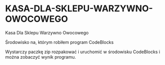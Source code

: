 # KASA-DLA-SKLEPU-WARZYWNO-OWOCOWEGO
Kasa Dla Sklepu Warzywno Owocowego

Środowisko na, którym robiłem program CodeBlocks 

Wystarczy paczkę zip rozpakować i uruchomić w środowisku CodeBlocks i można zobaczyć wynik programu. 
